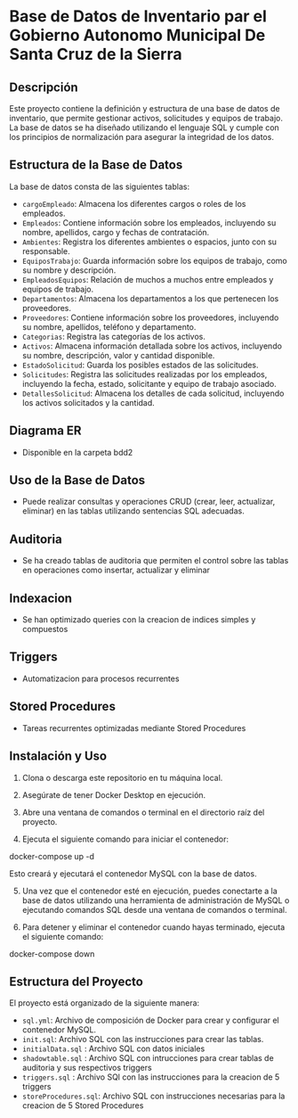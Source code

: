 # Base de Datos de Inventario par el Gobierno Autonomo Municipal De Santa Cruz de la Sierra

## Descripción
Este proyecto contiene la definición y estructura de una base de datos de inventario, que permite gestionar activos, solicitudes y equipos de trabajo. La base de datos se ha diseñado utilizando el lenguaje SQL y cumple con los principios de normalización para asegurar la integridad de los datos.

## Estructura de la Base de Datos
La base de datos consta de las siguientes tablas:

- `cargoEmpleado`: Almacena los diferentes cargos o roles de los empleados.
- `Empleados`: Contiene información sobre los empleados, incluyendo su nombre, apellidos, cargo y fechas de contratación.
- `Ambientes`: Registra los diferentes ambientes o espacios, junto con su responsable.
- `EquiposTrabajo`: Guarda información sobre los equipos de trabajo, como su nombre y descripción.
- `EmpleadosEquipos`: Relación de muchos a muchos entre empleados y equipos de trabajo.
- `Departamentos`: Almacena los departamentos a los que pertenecen los proveedores.
- `Proveedores`: Contiene información sobre los proveedores, incluyendo su nombre, apellidos, teléfono y departamento.
- `Categorias`: Registra las categorías de los activos.
- `Activos`: Almacena información detallada sobre los activos, incluyendo su nombre, descripción, valor y cantidad disponible.
- `EstadoSolicitud`: Guarda los posibles estados de las solicitudes.
- `Solicitudes`: Registra las solicitudes realizadas por los empleados, incluyendo la fecha, estado, solicitante y equipo de trabajo asociado.
- `DetallesSolicitud`: Almacena los detalles de cada solicitud, incluyendo los activos solicitados y la cantidad.
## Diagrama ER
- Disponible en la carpeta bdd2
## Uso de la Base de Datos
- Puede realizar consultas y operaciones CRUD (crear, leer, actualizar, eliminar) en las tablas utilizando sentencias SQL adecuadas.

## Auditoria
- Se ha creado tablas de auditoria que permiten el control sobre las tablas en operaciones como insertar, actualizar y eliminar

## Indexacion
- Se han optimizado queries con la creacion de indices simples y compuestos

## Triggers
- Automatizacion para procesos recurrentes

## Stored Procedures
- Tareas recurrentes optimizadas mediante Stored Procedures

## Instalación y Uso

1. Clona o descarga este repositorio en tu máquina local.

2. Asegúrate de tener Docker Desktop en ejecución.

3. Abre una ventana de comandos o terminal en el directorio raíz del proyecto.

4. Ejecuta el siguiente comando para iniciar el contenedor:

docker-compose up -d

Esto creará y ejecutará el contenedor MySQL con la base de datos.

5. Una vez que el contenedor esté en ejecución, puedes conectarte a la base de datos utilizando una herramienta de administración de MySQL o ejecutando comandos SQL desde una ventana de comandos o terminal.

6. Para detener y eliminar el contenedor cuando hayas terminado, ejecuta el siguiente comando:

docker-compose down


## Estructura del Proyecto

El proyecto está organizado de la siguiente manera:

- `sql.yml`: Archivo de composición de Docker para crear y configurar el contenedor MySQL.
- `init.sql`: Archivo SQL con las instrucciones para crear las tablas.
- `initialData.sql` : Archivo SQL con datos iniciales
- `shadowtable.sql` : Archivo SQL con intrucciones para crear tablas de auditoria y sus respectivos triggers
- `triggers.sql` : Archivo SQl con las instrucciones para la creacion de 5 triggers
- `storeProcedures.sql`: Archivo SQL con instrucciones necesarias para la creacion de 5 Stored Procedures
